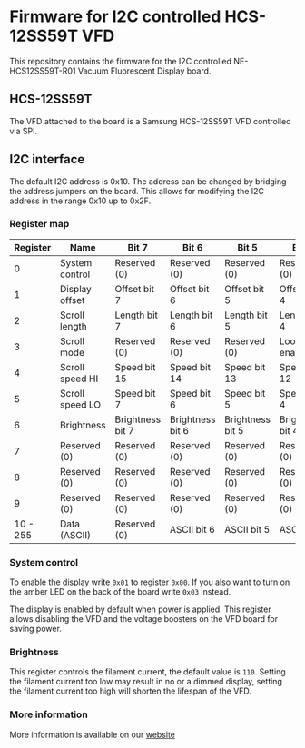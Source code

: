 # Firmware for I2C controlled HCS-12SS59T VFD

This repository contains the firmware for the I2C controlled NE-HCS12SS59T-R01 Vacuum Fluorescent Display board.

## HCS-12SS59T

The VFD attached to the board is a Samsung HCS-12SS59T VFD controlled via SPI.

## I2C interface

The default I2C address is 0x10. The address can be changed by bridging the address jumpers on the board. This allows for modifying the I2C address in the range 0x10 up to 0x2F.

### Register map

| Register | Name            | Bit 7            | Bit 6            | Bit 5            | Bit 4            | Bit 3            | Bit 2            | Bit 1            | Bit 0            |
|----------|-----------------|------------------|------------------|------------------|------------------|------------------|------------------|------------------|------------------|
| 0        | System control  | Reserved (0)     | Reserved (0)     | Reserved (0)     | Reserved (0)     | Reserved (0)     | LED state        | Test mode        | Display enable   |
| 1        | Display offset  | Offset bit 7     | Offset bit 6     | Offset bit 5     | Offset bit 4     | Offset bit 3     | Offset bit 2     | Offset bit 1     | Offset bit 0     |
| 2        | Scroll length   | Length bit 7     | Length bit 6     | Length bit 5     | Length bit 4     | Length bit 3     | Length bit 2     | Length bit 1     | Length bit 0     |
| 3        | Scroll mode     | Reserved (0)     | Reserved (0)     | Reserved (0)     | Loop enable      | Mode bit 3       | Mode bit 2       | Mode bit 1       | Mode bit 0       |
| 4        | Scroll speed HI | Speed bit 15     | Speed bit 14     | Speed bit 13     | Speed bit 12     | Speed bit 11     | Speed bit 10     | Speed bit 9      | Speed bit 8      |
| 5        | Scroll speed LO | Speed bit 7      | Speed bit 6      | Speed bit 5      | Speed bit 4      | Speed bit 3      | Speed bit 2      | Speed bit 1      | Speed bit 0      |
| 6        | Brightness      | Brightness bit 7 | Brightness bit 6 | Brightness bit 5 | Brightness bit 4 | Brightness bit 3 | Brightness bit 2 | Brightness bit 1 | Brightness bit 0 |
| 7        | Reserved (0)    | Reserved (0)     | Reserved (0)     | Reserved (0)     | Reserved (0)     | Reserved (0)     | Reserved (0)     | Reserved (0)     | Reserved (0)     |
| 8        | Reserved (0)    | Reserved (0)     | Reserved (0)     | Reserved (0)     | Reserved (0)     | Reserved (0)     | Reserved (0)     | Reserved (0)     | Reserved (0)     |
| 9        | Reserved (0)    | Reserved (0)     | Reserved (0)     | Reserved (0)     | Reserved (0)     | Reserved (0)     | Reserved (0)     | Reserved (0)     | Reserved (0)     |
| 10 - 255 | Data (ASCII)    | Reserved (0)     | ASCII bit 6      | ASCII bit 5      | ASCII bit 4      | ASCII bit 3      | ASCII bit 2      | ASCII bit 1      | ASCII bit 0      |

### System control

To enable the display write `0x01` to register `0x00`. If you also want to turn on the amber LED on the back of the board write `0x03` instead.

The display is enabled by default when power is applied. This register allows disabling the VFD and the voltage boosters on the VFD board for saving power.

### Brightness

This register controls the filament current, the default value is `110`. Setting the filament current too low may result in no or a dimmed display, setting the filament current too high will shorten the lifespan of the VFD.

### More information

More information is available on our [website](https://nicolaielectronics.nl/docs/ne-hcs12ss59t-r1_i2c_vfd/)
